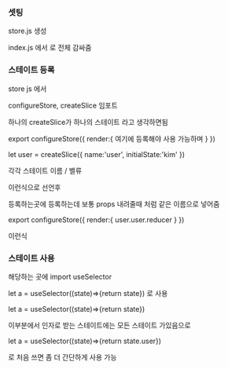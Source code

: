 ### 셋팅

store.js 생성

index.js 에서
<Provider store={store}>
로 전체 감싸줌

### 스테이트 등록

store js 에서

configureStore, createSlice 임포트

하나의 createSlice가 하나의 스테이트 라고 생각하면됨

export configureStore({
render:{
여기에 등록해야 사용 가능하며
}
})

let user = createSlice({
name:'user',
initialState:'kim'
})

각각 스테이트 이름 / 벨류

이런식으로 선언후

등록하는곳에 등록하는데 보통 props 내려줄때 처럼 같은 이름으로 넣어줌

export configureStore({
render:{
user.user.reducer
}
})

이런식

### 스테이트 사용

해당하는 곳에 import useSelector

let a = useSelector((state)=>{return state})
로 사용

let a = useSelector((state)=>{return state})

이부분에서 인자로 받는 스테이트에는 모든 스테이트 가있음으로

let a = useSelector((state)=>{return state.user})

로 처음 쓰면 좀 더 간단하게 사용 가능
